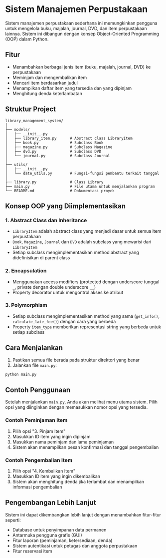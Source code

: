 # Sistem Manajemen Perpustakaan

Sistem manajemen perpustakaan sederhana ini memungkinkan pengguna untuk mengelola buku, majalah, journal, DVD, dan item perpustakaan lainnya. Sistem ini dibangun dengan konsep Object-Oriented Programming (OOP) dalam Python.

## Fitur

- Menambahkan berbagai jenis item (buku, majalah, journal, DVD) ke perpustakaan
- Meminjam dan mengembalikan item
- Mencari item berdasarkan judul
- Menampilkan daftar item yang tersedia dan yang dipinjam
- Menghitung denda keterlambatan

## Struktur Project

```
library_management_system/
│
├── models/
│   ├── __init__.py
│   ├── library_item.py      # Abstract class LibraryItem
│   ├── book.py              # Subclass Book
│   ├── magazine.py          # Subclass Magazine
│   ├── dvd.py               # Subclass DVD
│   └── journal.py           # Subclass Journal
│
├── utils/
│   ├── __init__.py
│   └── date_utils.py        # Fungsi-fungsi pembantu terkait tanggal
│
├── library.py               # Class Library
├── main.py                  # File utama untuk menjalankan program
└── README.md                # Dokumentasi proyek
```

## Konsep OOP yang Diimplementasikan

### 1. Abstract Class dan Inheritance
- `LibraryItem` adalah abstract class yang menjadi dasar untuk semua item perpustakaan
- `Book`, `Magazine`, `Journal` dan `DVD` adalah subclass yang mewarisi dari `LibraryItem`
- Setiap subclass mengimplementasikan method abstract yang didefinisikan di parent class

### 2. Encapsulation
- Menggunakan access modifiers (protected dengan underscore tunggal `_`, private dengan double underscore `__`)
- Property decorator untuk mengontrol akses ke atribut

### 3. Polymorphism
- Setiap subclass mengimplementasikan method yang sama (`get_info()`, `calculate_late_fee()`) dengan cara yang berbeda
- Property `item_type` memberikan representasi string yang berbeda untuk setiap subclass

## Cara Menjalankan

1. Pastikan semua file berada pada struktur direktori yang benar
2. Jalankan file `main.py`:

```bash
python main.py
```

## Contoh Penggunaan

Setelah menjalankan `main.py`, Anda akan melihat menu utama sistem. Pilih opsi yang diinginkan dengan memasukkan nomor opsi yang tersedia.

### Contoh Peminjaman Item

1. Pilih opsi "3. Pinjam Item"
2. Masukkan ID item yang ingin dipinjam
3. Masukkan nama peminjam dan lama peminjaman
4. Sistem akan menampilkan pesan konfirmasi dan tanggal pengembalian

### Contoh Pengembalian Item

1. Pilih opsi "4. Kembalikan Item"
2. Masukkan ID item yang ingin dikembalikan
3. Sistem akan menghitung denda jika terlambat dan menampilkan informasi pengembalian

## Pengembangan Lebih Lanjut

Sistem ini dapat dikembangkan lebih lanjut dengan menambahkan fitur-fitur seperti:

- Database untuk penyimpanan data permanen
- Antarmuka pengguna grafis (GUI)
- Fitur laporan (peminjaman, ketersediaan, denda)
- Sistem autentikasi untuk petugas dan anggota perpustakaan
- Fitur reservasi item
